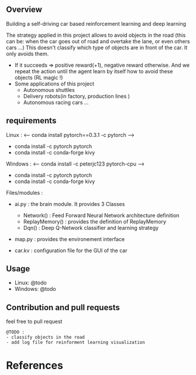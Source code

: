 ## Overview

Building a self-driving car based reinforcement learning and deep learning

The strategy applied in this project allows to avoid objects in the road (this can be: when the car goes out of road and overtake the lane, or even others cars ...)
This doesn't classify which type of objects are in front of the car. It only avoids them.

- If it succeeds => positive reward(+1), negative reward otherwise. And we repeat the action  until the agent learn by itself how to avoid these objects (RL magic !) 
- Some applications of this project
    - Autonomous shuttles
    - Delivery robots(in factory, production lines )
    - Autonomous racing cars ...

## requirements
Linux : 
<-- conda install pytorch==0.3.1 -c pytorch -->
- conda install -c pytorch pytorch 
- conda install -c conda-forge kivy

Windows : 
<-- conda install -c peterjc123 pytorch-cpu -->
- conda install -c pytorch pytorch 
- conda install -c conda-forge kivy

Files/modules : 
- ai.py : the brain module. It provides 3 Classes
    - Network() : Feed Forward Neural Network architecture definition
    - ReplayMemory() : provides the definition of ReplayMemory
    - Dqn() : Deep Q-Network classifier and learning strategy

- map.py : provides the environement interface
- car.kv : configuration file for the GUI of the car 

## Usage

- Linux: @todo
- Windows: @todo

## Contribution and pull requests

feel free to pull request

    @TODO :
    - classify objects in the road
    - add log file for reinforment learning visualization 


# References
